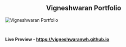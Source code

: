 <h2 align="center">Vigneshwaran Portfolio </h2>

![Vigneshwaran Portfolio](https://user-images.githubusercontent.com/123082001/213986746-75e3dfd9-5e63-4ade-a7f3-e794256a5105.png)

<br>

**Live Preview - https://vigneshwaranwh.github.io**